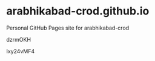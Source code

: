 # arabhikabad-crod.github.io
Personal GitHub Pages site for arabhikabad-crod










































dzrmOKH

Ixy24vMF4
